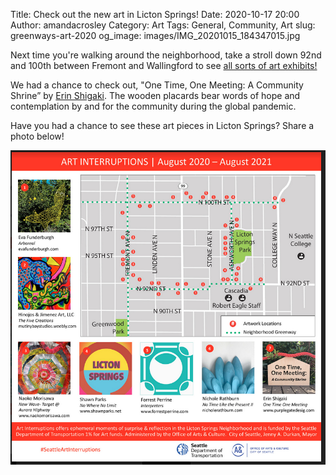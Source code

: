 
Title: Check out the new art in Licton Springs!
Date: 2020-10-17 20:00 
Author: amandacrosley 
Category: Art
Tags: General, Community, Art
slug: greenways-art-2020
og_image: images/IMG_20201015_184347015.jpg

Next time you're walking around the neighborhood, take a stroll down 92nd and 100th between Fremont and Wallingford to see [all sorts of art exhibits!](https://artbeat.seattle.gov/2020/10/14/art-interruptions-2020-licton-springs-neighborhood-greenway/) 

We had a chance to check out, "One Time, One Meeting: A Community Shrine” by [Erin Shigaki](http://www.purplegatedesign.com/). The wooden placards bear words of hope and contemplation by and for the community during the global pandemic. 

Have you had a chance to see these art pieces in Licton Springs? Share a photo below! 

[![Seattle Art Interruptions by Seattle Department of Transportation 1% for Art funds & Office of Arts & Culture ](/images/artlictonspringsgreenway.png)](/images/artlictonspringsgreenway.png)

